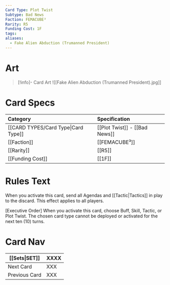```yaml
---
Card Type: Plot Twist
Subtype: Bad News
Faction: FEMACUBE³
Rarity: R5
Funding Cost: 1F
tags: 
aliases:
  - Fake Alien Abduction (Trumanned President)
---
```

# Art

> [!info]- Card Art
> ![[Fake Alien Abduction (Trumanned President).jpg]]

# Card Specs

| Category | Specification| 
| :--- | :--- |
| [[CARD TYPES/Card Type\|Card Type]] | [[Plot Twist]] - [[Bad News]] |  
| [[Faction]] | [[FEMACUBE³]] |  
| [[Rarity]] | [[R5]] |  
| [[Funding Cost]] | [[1F]] |  

# Rules Text  

When you activate this card, send all Agendas and [[Tactic|Tactics]] in play to the discard. This effect applies to all players.  

[Executive Order]
When you activate this card, choose Buff, Skill, Tactic, or Plot Twist.
The chosen card type cannot be deployed or activated for the next ten (10) turns.

# Card Nav

| [[Sets\|SET]]           | XXXX |
| ------------- | ------------------------------ |
| Next Card     | XXX |
| Previous Card | XXX |


